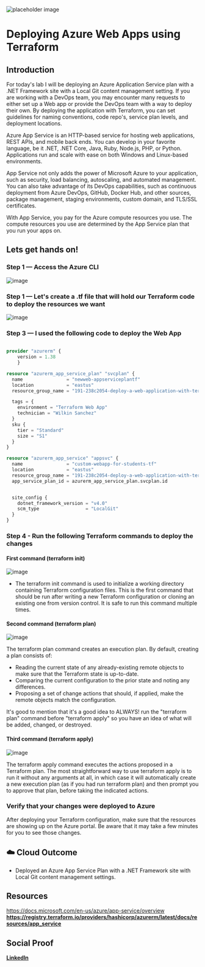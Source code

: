 ![placeholder image](https://azure.microsoft.com/images/page/services/app-service/index/benefit-2.png?v=28c34f5e4f3e1083bf7bf30d324019c9a55eb0511349c21f5b068d01419662c9)

# Deploying Azure Web Apps using Terraform

## Introduction

For today's lab I will be deploying an Azure Application Service plan with a .NET Framework site with a Local Git content management setting. If you are working with a DevOps team, you may encounter many requests to either set up a Web app or provide the DevOps team with a way to deploy their own. By deploying the application with Terraform, you can set guidelines for naming conventions, code repo's, service plan levels, and deployment locations.

Azure App Service is an HTTP-based service for hosting web applications, REST APIs, and mobile back ends. You can develop in your favorite language, be it .NET, .NET Core, Java, Ruby, Node.js, PHP, or Python. Applications run and scale with ease on both Windows and Linux-based environments.

App Service not only adds the power of Microsoft Azure to your application, such as security, load balancing, autoscaling, and automated management. You can also take advantage of its DevOps capabilities, such as continuous deployment from Azure DevOps, GitHub, Docker Hub, and other sources, package management, staging environments, custom domain, and TLS/SSL certificates.

With App Service, you pay for the Azure compute resources you use. The compute resources you use are determined by the App Service plan that you run your apps on.

## Lets get hands on!

### Step 1 — Access the Azure CLI

![image](https://user-images.githubusercontent.com/40305588/126103038-b569caac-4849-4d20-9093-414c4f700a33.png)

### Step 1 — Let's create a .tf file that will hold our Terraform code to deploy the resources we want

![image](https://user-images.githubusercontent.com/40305588/126418889-f9c4fa5b-3075-4219-8308-124ea13102e6.png)

### Step 3 — I used the following code to deploy the Web App

```tf

provider "azurerm" {
    version = 1.38
    }

resource "azurerm_app_service_plan" "svcplan" {
  name                = "newweb-appserviceplantf"
  location            = "eastus"
  resource_group_name = "191-238c2054-deploy-a-web-application-with-terrafo"

  tags = {
    environment = "Terraform Web App"
    technician = "Wilkin Sanchez"
  }
  sku {
    tier = "Standard"
    size = "S1"
  }
}

resource "azurerm_app_service" "appsvc" {
  name                = "custom-webapp-for-students-tf"
  location            = "eastus"
  resource_group_name = "191-238c2054-deploy-a-web-application-with-terrafo"
  app_service_plan_id = azurerm_app_service_plan.svcplan.id


  site_config {
    dotnet_framework_version = "v4.0"
    scm_type                 = "LocalGit"
  }
}
```

### Step 4 - Run the following Terraform commands to deploy the changes

#### First command (terraform init)
![image](https://user-images.githubusercontent.com/40305588/126103633-e9a77097-6a46-4a86-8e57-80f102a9409e.png)

- The terraform init command is used to initialize a working directory containing Terraform configuration files. This is the first command that should be run after writing a new Terraform configuration or cloning an existing one from version control. It is safe to run this command multiple times.

#### Second command (terraform plan)
![image](https://user-images.githubusercontent.com/40305588/126103829-f059656c-126f-4f72-98ba-5a7ba9f1aa5a.png)

The terraform plan command creates an execution plan. By default, creating a plan consists of:
* Reading the current state of any already-existing remote objects to make sure that the Terraform state is up-to-date.
* Comparing the current configuration to the prior state and noting any differences.
* Proposing a set of change actions that should, if applied, make the remote objects match the configuration.

It's good to mention that it's a good idea to ALWAYS! run the "terraform plan" command before "terraform apply" so you have an idea of what will be added, changed, or destroyed.

#### Third command (terraform apply)
![image](https://user-images.githubusercontent.com/40305588/126103946-f63130c1-6465-4625-9be2-53dbe1027d53.png)

The terraform apply command executes the actions proposed in a Terraform plan. The most straightforward way to use terraform apply is to run it without any arguments at all, in which case it will automatically create a new execution plan (as if you had run terraform plan) and then prompt you to approve that plan, before taking the indicated actions.

### Verify that your changes were deployed to Azure

After deploying your Terraform configuration, make sure that the resources are showing up on the Azure portal. Be aware that it may take a few minutes for you to see those changes.
## ☁️ Cloud Outcome

* Deployed an Azure App Service Plan with a .NET Framework site with Local Git content management settings.

## Resources

https://docs.microsoft.com/en-us/azure/app-service/overview <b>
https://registry.terraform.io/providers/hashicorp/azurerm/latest/docs/resources/app_service

## Social Proof

[LinkedIn](link)
